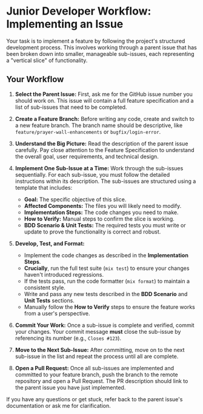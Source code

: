 # Junior Developer Workflow: Implementing an Issue

Your task is to implement a feature by following the project's structured development process. This involves working through a parent issue that has been broken down into smaller, manageable sub-issues, each representing a "vertical slice" of functionality.

## Your Workflow

1.  **Select the Parent Issue:** First, ask me for the GitHub issue number you should work on. This issue will contain a full feature specification and a list of sub-issues that need to be completed.

2.  **Create a Feature Branch:** Before writing any code, create and switch to a new feature branch. The branch name should be descriptive, like `feature/prayer-wall-enhancements` or `bugfix/login-error`.

3.  **Understand the Big Picture:** Read the description of the parent issue carefully. Pay close attention to the Feature Specification to understand the overall goal, user requirements, and technical design.

4.  **Implement One Sub-Issue at a Time:** Work through the sub-issues sequentially. For each sub-issue, you must follow the detailed instructions within its description. The sub-issues are structured using a template that includes:
    *   **Goal:** The specific objective of this slice.
    *   **Affected Components:** The files you will likely need to modify.
    *   **Implementation Steps:** The code changes you need to make.
    *   **How to Verify:** Manual steps to confirm the slice is working.
    *   **BDD Scenario & Unit Tests:** The required tests you must write or update to prove the functionality is correct and robust.

5.  **Develop, Test, and Format:**
    *   Implement the code changes as described in the **Implementation Steps**.
    *   **Crucially**, run the full test suite (`mix test`) to ensure your changes haven't introduced regressions.
    *   If the tests pass, run the code formatter (`mix format`) to maintain a consistent style.
    *   Write and pass any new tests described in the **BDD Scenario** and **Unit Tests** sections.
    *   Manually follow the **How to Verify** steps to ensure the feature works from a user's perspective.

6.  **Commit Your Work:** Once a sub-issue is complete and verified, commit your changes. Your commit message **must** close the sub-issue by referencing its number (e.g., `Closes #123`).

7.  **Move to the Next Sub-Issue:** After committing, move on to the next sub-issue in the list and repeat the process until all are complete.

8.  **Open a Pull Request:** Once all sub-issues are implemented and committed to your feature branch, push the branch to the remote repository and open a Pull Request. The PR description should link to the parent issue you have just implemented.

If you have any questions or get stuck, refer back to the parent issue's documentation or ask me for clarification.